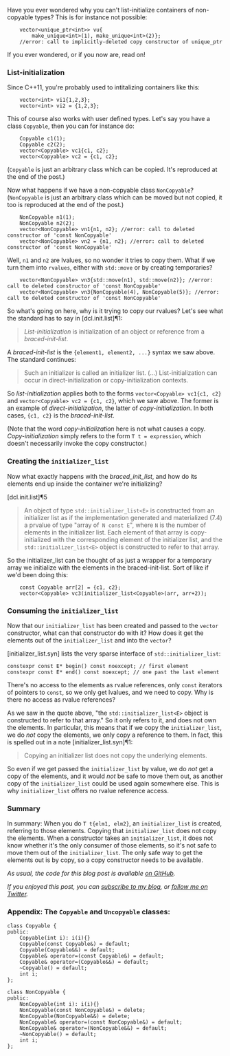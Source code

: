 Have you ever wondered why you can't list-initialize containers of non-copyable types? This is for instance not possible:

<!-- snippetysnip:main.cpp:vector_unique:(before='```', after='```') -->

```
    vector<unique_ptr<int>> vu{
        make_unique<int>(1), make_unique<int>(2)};
    //error: call to implicitly-deleted copy constructor of unique_ptr
```

<!-- snippetysnip_end:main.cpp:vector_unique -->

If you ever wondered, or if you now are, read on!

### List-initialization
Since C++11, you're probably used to intitalizing containers like this:

<!-- snippetysnip:main.cpp:vector_int:(before='```', after='```') -->

```
    vector<int> vi1{1,2,3};
    vector<int> vi2 = {1,2,3};
```

<!-- snippetysnip_end:main.cpp:vector_int -->

This of course also works with user defined types. Let's say you have a class `Copyable`, then you can for instance do:

<!-- snippetysnip:main.cpp:vector_copyable:(before='```', after='```') -->

```
    Copyable c1(1);
    Copyable c2(2);
    vector<Copyable> vc1{c1, c2};
    vector<Copyable> vc2 = {c1, c2};
```

<!-- snippetysnip_end:main.cpp:vector_copyable -->

(`Copyable` is just an arbitrary class which can be copied. It's reproduced at the end of the post.)

Now what happens if we have a non-copyable class `NonCopyable`? (`NonCopyable` is just an arbitrary class which can be moved but not copied, it too is reproduced at the end of the post.)

<!-- snippetysnip:main.cpp:vector_noncopyable:(before='```', after='```') -->

```
    NonCopyable n1(1);
    NonCopyable n2(2);
    vector<NonCopyable> vn1{n1, n2}; //error: call to deleted constructor of 'const NonCopyable'
    vector<NonCopyable> vn2 = {n1, n2}; //error: call to deleted constructor of 'const NonCopyable'
```

<!-- snippetysnip_end:main.cpp:vector_noncopyable -->

Well, `n1` and `n2` are lvalues, so no wonder it tries to copy them. What if we turn them into `rvalues`, either with `std::move` or by creating temporaries?
<!-- snippetysnip:main.cpp:vector_noncopyable_move:(before='```', after='```') -->

```
    vector<NonCopyable> vn3{std::move(n1), std::move(n2)}; //error: call to deleted constructor of 'const NonCopyable'
    vector<NonCopyable> vn3{NonCopyable(4), NonCopyable(5)}; //error: call to deleted constructor of 'const NonCopyable'
```

<!-- snippetysnip_end:main.cpp:vector_noncopyable_move -->

So what's going on here, why is it trying to copy our rvalues? Let's see what the standard has to say in [dcl.init.list]¶1:
> _List-initialization_ is initialization of an object or reference from a _braced-init-list_.

A _braced-init-list_ is the `{element1, element2, ...}` syntax we saw above. The standard continues:

> Such an initializer is called an initializer list. (...) List-initialization can occur in direct-initialization or copy-initialization contexts.

So _list-initialization_ applies both to the forms `vector<Copyable> vc1{c1, c2}` and `vector<Copyable> vc2 = {c1, c2}`, which we saw above. The former is an example of _direct-initialization_, the latter of _copy-initialization_. In both cases, `{c1, c2}` is the _braced-init-list_. 

(Note that the word _copy-initialization_ here is not what causes a copy. _Copy-initialization_ simply refers to the form `T t = expression`, which doesn't necessarily invoke the copy constructor.)

### Creating the `initializer_list`

Now what exactly happens with the _braced_init_list_, and how do its elements end up inside the container we're initializing?

[dcl.init.list]¶5
> An object of type `std::initializer_list<E>` is constructed from an initializer list as if the implementation generated and materialized (7.4) a prvalue of type "array of` N const E`", where `N` is the number of elements in the initializer list. Each element of that array is copy-initialized with the corresponding element of the initializer list, and the` std::initializer_list<E>` object is constructed to refer to that array.

So the initializer_list can be thought of as just a wrapper for a temporary array we initialize with the elements in the braced-init-list. Sort of like if we'd been doing this:

<!-- snippetysnip:main.cpp:temp_array:(before='```', after='```') -->

```
    const Copyable arr[2] = {c1, c2};    
    vector<Copyable> vc3(initializer_list<Copyable>(arr, arr+2));
```

<!-- snippetysnip_end:main.cpp:temp_array -->

### Consuming the `initializer_list`
Now that our `initializer_list` has been created and passed to the `vector` constructor, what can that constructor do with it? How does it get the elements out of the `initializer_list` and into the `vector`?

[initializer_list.syn] lists the very sparse interface of `std::initializer_list`:
```
constexpr const E* begin() const noexcept; // first element
constexpr const E* end() const noexcept; // one past the last element
```

There's no access to the elements as rvalue references, only `const` iterators of pointers to `const`, so we only get lvalues, and we need to copy. Why is there no access as rvalue references?

As we saw in the quote above, "the `std::initializer_list<E>` object is constructed to refer to that array." So it only refers to it, and does not own the elements. In particular, this means that if we copy the `initializer_list`, we do _not_ copy the elements, we only copy a reference to them. In fact, this is spelled out in a note [initializer_list.syn]¶1:

> Copying an initializer list does not copy the underlying elements.

So even if we get passed the `initializer_list` by value, we do _not_ get a copy of the elements, and it would _not_ be safe to move them out, as another copy of the `initializer_list` could be used again somewhere else. This is why `initializer_list` offers no rvalue reference access.

### Summary
In summary: When you do `T t{elm1, elm2}`, an `initializer_list` is created, referring to those elements. Copying that `initializer_list` does not copy the elements. When a constructor takes an `initializer_list`, it does not know whether it's the only consumer of those elements, so it's not safe to move them out of the `initializer_list`. The only safe way to get the elements out is by copy, so a copy constructor needs to be available.

_As usual, the code for this blog post is available [on GitHub](https://github.com/knatten/blog.knatten.org/blob/master/list-init-non-copy/main.cpp)._

_If you enjoyed this post, you can <a href="http://blog.knatten.org/feed/">subscribe to my blog</a>, or <a href="http://twitter.com/#!/knatten">follow me on Twitter</a>._

### Appendix: The `Copyable` and `Uncopyable` classes:

<!-- snippetysnip:main.cpp:classes:(before='```', after='```') -->

```
class Copyable {
public:
    Copyable(int i): i(i){}
    Copyable(const Copyable&) = default;
    Copyable(Copyable&&) = default;
    Copyable& operator=(const Copyable&) = default;
    Copyable& operator=(Copyable&&) = default;
    ~Copyable() = default;
    int i;
};

class NonCopyable {
public:
    NonCopyable(int i): i(i){}
    NonCopyable(const NonCopyable&) = delete;
    NonCopyable(NonCopyable&&) = delete;
    NonCopyable& operator=(const NonCopyable&) = default;
    NonCopyable& operator=(NonCopyable&&) = default;
    ~NonCopyable() = default;
    int i;
};
```

<!-- snippetysnip_end:main.cpp:classes -->
